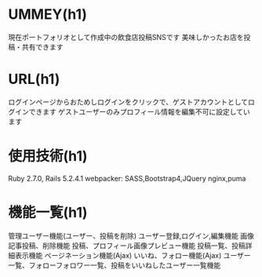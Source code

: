 # UMMEY(h1)
現在ポートフォリオとして作成中の飲食店投稿SNSです
美味しかったお店を投稿・共有できます
# URL(h1)
ログインページからおためしログインをクリックで、ゲストアカウントとしてログインできます
ゲストユーザーのみプロフィール情報を編集不可に設定しています
# 使用技術(h1)
Ruby 2.7.0, Rails 5.2.4.1
webpacker: SASS,Bootstrap4,JQuery
nginx,puma
# 機能一覧(h1)
管理ユーザー機能(ユーザー、投稿を削除)
ユーザー登録,ログイン,編集機能
画像記事投稿、削除機能
投稿、プロフィール画像プレビュー機能
投稿一覧、投稿詳細表示機能
ページネーション機能(Ajax)
いいね、フォロー機能(Ajax)
ユーザー一覧、フォローフォロワー一覧、投稿をいいねしたユーザー一覧機能